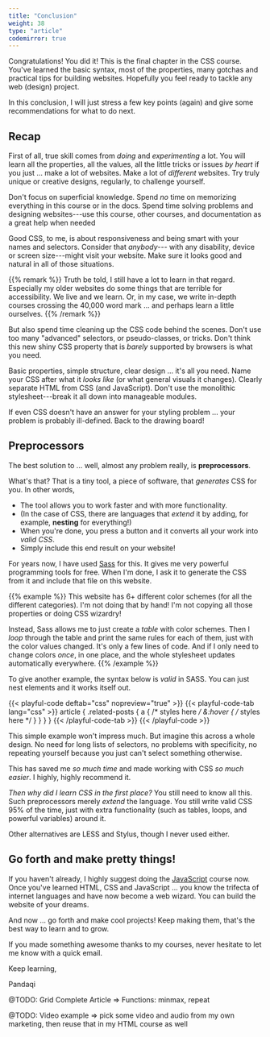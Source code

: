 ```yaml
---
title: "Conclusion"
weight: 38
type: "article"
codemirror: true
---
```


Congratulations! You did it! This is the final chapter in the CSS course. You've learned the basic syntax, most of the properties, many gotchas and practical tips for building websites. Hopefully you feel ready to tackle any web (design) project.

In this conclusion, I will just stress a few key points (again) and give some recommendations for what to do next.

## Recap

First of all, true skill comes from _doing_ and _experimenting_ a lot. You will learn all the properties, all the values, all the little tricks or issues _by heart_ if you just ... make a lot of websites. Make a lot of _different_ websites. Try truly unique or creative designs, regularly, to challenge yourself.

Don't focus on superficial knowledge. Spend _no_ time on memorizing everything in this course or in the docs. Spend time solving problems and designing websites---use this course, other courses, and documentation as a great help when needed

Good CSS, to me, is about responsiveness and being smart with your names and selectors. Consider that _anybody_--- with any disability, device or screen size---might visit your website. Make sure it looks good and natural in all of those situations.

{{% remark %}}
Truth be told, I still have a lot to learn in that regard. Especially my older websites do some things that are terrible for accessibility. We live and we learn. Or, in my case, we write in-depth courses crossing the 40,000 word mark ... and perhaps learn a little ourselves.
{{% /remark %}}

But also spend time cleaning up the CSS code behind the scenes. Don't use too many "advanced" selectors, or pseudo-classes, or tricks. Don't think this new shiny CSS property that is _barely_ supported by browsers is what you need.

Basic properties, simple structure, clear design ... it's all you need. Name your CSS after what it _looks like_ (or what general visuals it changes). Clearly separate HTML from CSS (and JavaScript). Don't use the monolithic stylesheet---break it all down into manageable modules.

If even CSS doesn't have an answer for your styling problem ... your problem is probably ill-defined. Back to the drawing board!

## Preprocessors

The best solution to ... well, almost any problem really, is **preprocessors**.

What's that? That is a tiny tool, a piece of software, that _generates_ CSS for you. In other words, 

* The tool allows you to work faster and with more functionality. 
* (In the case of CSS, there are languages that _extend_ it by adding, for example, **nesting** for everything!)
* When you're done, you press a button and it converts all your work into _valid CSS_.
* Simply include this end result on your website!

For years now, I have used [Sass](https://sass-lang.com/) for this. It gives me very powerful programming tools for free. When I'm done, I ask it to generate the CSS from it and include that file on this website.

{{% example %}}
This website has 6+ different color schemes (for all the different categories). I'm not doing that by hand! I'm not copying all those properties or doing CSS wizardry!

Instead, Sass allows me to just create a _table_ with color schemes. Then I _loop_ through the table and print the same rules for each of them, just with the color values changed. It's only a few lines of code. And if I only need to change colors _once_, in one place, and the whole stylesheet updates automatically everywhere.
{{% /example %}}

To give another example, the syntax below is _valid_ in SASS. You can just nest elements and it works itself out.

{{< playful-code deftab="css" nopreview="true" >}}
{{< playful-code-tab lang="css" >}}
article {
  .related-posts {
    a {
      /* styles here */
      &:hover {
        /* styles here */
      }
    }
  }
}
{{< /playful-code-tab >}}
{{< /playful-code >}}

This simple example won't impress much. But imagine this across a whole design. No need for long lists of selectors, no problems with specificity, no repeating yourself because you just can't select something otherwise.

This has saved me _so much time_ and made working with CSS _so much easier_. I highly, highly recommend it.

_Then why did I learn CSS in the first place?_ You still need to know all this. Such preprocessors merely _extend_ the language. You still write valid CSS 95% of the time, just with extra functionality (such as tables, loops, and powerful variables) around it.

Other alternatives are LESS and Stylus, though I never used either.

## Go forth and make pretty things!

If you haven't already, I highly suggest doing the [JavaScript](../../javascript/) course now. Once you've learned HTML, CSS and JavaScript ... you know the trifecta of internet languages and have now become a web wizard. You can build the website of your dreams.

And now ... go forth and make cool projects! Keep making them, that's the best way to learn and to grow. 

If you made something awesome thanks to my courses, never hesitate to let me know with a quick email.

Keep learning,

Pandaqi




@TODO: Grid Complete Article => Functions: minmax, repeat

@TODO: Video example => pick some video and audio from my own marketing, then reuse that in my HTML course as well